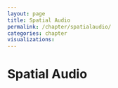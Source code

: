 ```yaml
---
layout: page
title: Spatial Audio
permalink: /chapter/spatialaudio/
categories: chapter
visualizations:
---
```


# Spatial Audio
